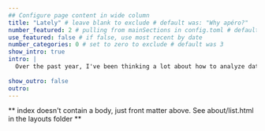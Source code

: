 ```yaml
---
## Configure page content in wide column
title: "Lately" # leave blank to exclude # default was: "Why apéro?"
number_featured: 2 # pulling from mainSections in config.toml # default was 1
use_featured: false # if false, use most recent by date
number_categories: 0 # set to zero to exclude # default was 3
show_intro: true
intro: |
  Over the past year, I've been thinking a lot about how to analyze data from various research paradigms within the overall Bayesian generalized linear mixed model. It may seem disjointed, but you can find echos of that topic reverberating through many of my recent blog posts. I'm also starting to write a book on the topic, about which you can learn more [here](https://github.com/ASKurz/Experimental-design-and-the-GLMM).
  
show_outro: false
outro: 
---
```


** index doesn't contain a body, just front matter above.
See about/list.html in the layouts folder **
